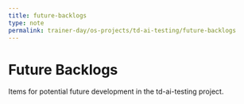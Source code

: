 ```yaml
---
title: future-backlogs
type: note
permalink: trainer-day/os-projects/td-ai-testing/future-backlogs
---
```


# Future Backlogs

Items for potential future development in the td-ai-testing project.